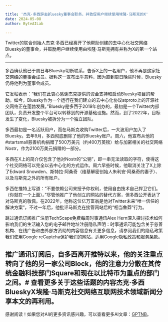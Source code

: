 ```yaml
---

title: '杰克·多西辞去Bluesky董事会职务，并敦促用户继续使用埃隆·马斯克的X'
date: 2024-05-08
author: ByteAILab

---
```


Twitter的联合创始人杰克·多西已经离开了他帮助创建的去中心化社交网络Bluesky的董事会，并鼓励用户继续使用由埃隆·马斯克拥有并称为X的第一个站点。

---
多西确认他已于周日与Bluesky切断联系，告诉X上的一名用户，他不再是这家社交网络的董事会成员。据称这一宣布出乎意料，因为直到周日晚些时候，Bluesky仍将他列为董事会成员。

它发帖表示：“我们在此衷心感谢杰克提供的资金支持和启动Bluesky项目的帮助。如今，Bluesky作为一个运行在我们建立的去中心化协议atproto上的开源社交网络正在蓬勃发展。”Bluesky是多西于2019年创办的，最初是一个Twitter内部团队，负责开发整个平台可以转移到的开源基础设施。然而，到了2022年，目标发生了变化，Bluesky被拆分为一个独立团队。

多西最初是一名活跃用户，而在马斯克收购Twitter后，一大波用户加入了Bluesky。去年9月，多西彻底删除了他的Bluesky账户。周六，他宣布从他的#startsmall慈善机构捐赠了500万美元（约400万英镑）给与加密相关的社交网络Nostr，作为2100万美元捐赠的一部分。

多西在X上的简介仅包含了他对Nostr的“公钥”，即一串无法读取的字符，使得这个社交网络可以完全以去中心化的方式运作。周六早些时候，他取消关注了X上除了Edward Snowden、斯特拉·阿桑奇（维基解密创始人朱利安·阿桑奇的妻子）、以及马斯克之外的所有账户。

多西在推特上写道：“不要依赖公司来授予你权利，使用自由技术自己捍卫它们。 （你就在一个上面）。”尽管他推广了他创立的网站的替代方案，但多西公开表达了对马斯克的敬佩。在2022年，他称这位亿万富翁是他对Twitter未来“唯一信任的解决方案”，不过一年后，他批评马斯克在接管网站后的“相当鲁莽”行为。

跳过通讯订阅推广注册TechScape免费每周时事通讯Alex Hern深入探讨技术如何影响我们的生活输入您的电子邮件地址注册隐私声明：时事通讯可能包含关于慈善机构、在线广告和由外部方资助的内容信息有关更多信息，请参阅我们的隐私政策我们使用Google reCaptcha保护我们的网站，适用Google隐私政策和服务条款。

推广通讯订阅后，自多西离开推特以来，他的关注重点转向了他的另一家公司Block，他的注意力分散在其传统金融科技部门Square和现在以比特币为重点的部门之间。# 查看更多关于这些话题的内容杰克·多西BlueskyX埃隆·马斯克社交网络互联网技术领域新闻分享本文的再利用。
---
感谢阅读！如果您对AI的更多资讯感兴趣，可以查看更多AI文章：[GPTNB](https://gptnb.com)。